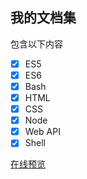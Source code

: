 ## 我的文档集

包含以下内容
- [x] ES5
- [x] ES6
- [x] Bash
- [x] HTML
- [x] CSS
- [x] Node
- [x] Web API
- [x] Shell

[在线预览](https://novlan1.github.io/canvas-game/packages/my-docs/docs/index.html)
